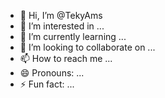 - 👋 Hi, I’m @TekyAms
- 👀 I’m interested in ...
- 🌱 I’m currently learning ...
- 💞️ I’m looking to collaborate on ...
- 📫 How to reach me ...
- 😄 Pronouns: ...
- ⚡ Fun fact: ...

<!---
TekyAms/TekyAms is a ✨ special ✨ repository because its `README.md` (this file) appears on your GitHub profile.
You can click the Preview link to take a look at your changes.
--->
